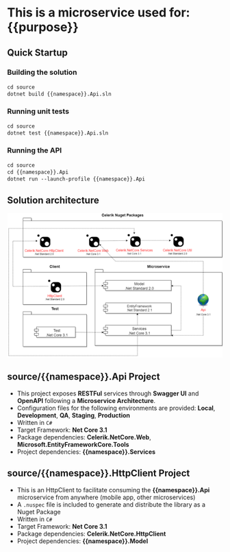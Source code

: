 # This is a microservice used for: {{purpose}}

## Quick Startup

### Building the solution
```shell
cd source
dotnet build {{namespace}}.Api.sln
```

### Running unit tests
```shell
cd source
dotnet test {{namespace}}.Api.sln
```

### Running the API
```shell
cd source
cd {{namespace}}.Api
dotnet run --launch-profile {{namespace}}.Api
```

## Solution architecture

<div align="center">
    <img src="images/architecture.png" alt="Architecturee" width="916" />
</div>

## source/**{{namespace}}.Api** Project

 - This project exposes **RESTFul** services through **Swagger UI** and **OpenAPI** following a **Microservice Architecture**.
 - Configuration files for the following environments are provided: **Local**, **Development**, **QA**, **Staging**, **Production**
 - Written in `C#`
 - Target Framework: **Net Core 3.1**
 - Package dependencies: **Celerik.NetCore.Web**, **Microsoft.EntityFrameworkCore.Tools**
 - Project dependencies: **{{namespace}}.Services**
 
## source/{{namespace}}.HttpClient Project

 - This is an HttpClient to facilitate consuming the **{{namespace}}.Api** microservice from anywhere (mobile app, other microservices)
 - A `.nuspec` file is included to generate and distribute the library as a Nuget Package
 - Written in `C#`
 - Target Framework: **Net Core 3.1**
 - Package dependencies: **Celerik.NetCore.HttpClient**
 - Project dependencies: **{{namespace}}.Model**
